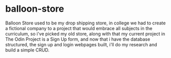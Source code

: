 # balloon-store

Balloon Store used to be my drop shipping store, in college we had to create a fictional company to a project that would embrace all subjects in the curriculum, so i've picked my old store, along with that my current project in The Odin Project is a Sign Up form, and now that i have the database structured, the sign up and login webpages built, i'll do my research and build a simple CRUD. 

